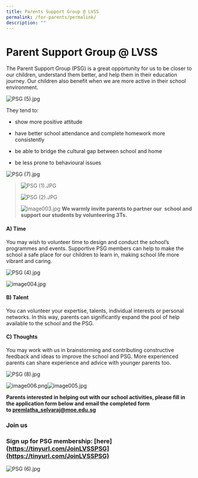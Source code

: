 ```yaml
---
title: Parents Support Group @ LVSS
permalink: /for-parents/permalink/
description: ""
---
```

Parent Support Group @ LVSS
===========================

The Parent Support Group (PSG) is a great opportunity for us to be closer to our children, understand them better, and help them in their education journey. Our children also benefit when we are more active in their school environment. 

  

![PSG (5).jpg](https://www.loyangviewsec.moe.edu.sg/qql/slot/u783/Connecting%20with%20our%20Community/PSG/2020/PSG%20(5).jpg)

  

They tend to:   
  
*   show more positive attitude  
    
*   have better school attendance and complete homework more consistently  
    
*   be able to bridge the cultural gap between school and home  
    
*   be less prone to behavioural issues

 ![PSG (7).jpg](https://www.loyangviewsec.moe.edu.sg/qql/slot/u783/Connecting%20with%20our%20Community/PSG/2020/PSG%20(7).jpg)  
 
 

>   
> 
>   
> 
> ![PSG (1).JPG](https://www.loyangviewsec.moe.edu.sg/qql/slot/u783/Connecting%20with%20our%20Community/PSG/2020/PSG%20(1).JPG)
> 
>   
> 
> ![PSG (2).JPG](https://www.loyangviewsec.moe.edu.sg/qql/slot/u783/Connecting%20with%20our%20Community/PSG/2020/PSG%20(2).JPG)  
> 
>   
> 
>  ![image003.jpg](https://www.loyangviewsec.moe.edu.sg/qql/slot/u783/Connecting%20with%20our%20Community/PSG/image003.jpg) 
> **We warmly invite parents to partner our  school and support our students by volunteering 3Ts.**
> 
>  
> 
>   

#### A) Time
You may wish to volunteer time to design and conduct the school’s programmes and events. Supportive PSG members can help to make the school a safe place for our children to learn in, making school life more vibrant and caring.

 ![PSG (4).jpg](https://www.loyangviewsec.moe.edu.sg/qql/slot/u783/Connecting%20with%20our%20Community/PSG/2020/PSG%20(4).jpg)  


  

 ![image004.jpg](https://www.loyangviewsec.moe.edu.sg/qql/slot/u783/Connecting%20with%20our%20Community/PSG/image004.jpg) 

#### B) Talent
You can volunteer your expertise, talents, individual interests or personal networks. In this way, parents can significantly expand the pool of help available to the school and the PSG.

  


  

#### C) Thoughts

You may work with us in brainstorming and contributing constructive feedback and ideas to improve the school and PSG. More experienced parents can share experience and advice with younger parents too.


![PSG (8).jpg](https://www.loyangviewsec.moe.edu.sg/qql/slot/u783/Connecting%20with%20our%20Community/PSG/2020/PSG%20(8).jpg)  



  
  

 ![image006.png](https://www.loyangviewsec.moe.edu.sg/qql/slot/u783/Connecting%20with%20our%20Community/PSG/image006.png)![image005.jpg](https://www-loyangviewsec-moe-edu-sg-admin.cwp.sg/qql/slot/u783/Connecting%20with%20our%20Community/PSG/image005.jpg)
  
  
**Parents interested in helping out with our school activities, please fill in the application form below and email the completed form to [premlatha\_selvaraj@moe.edu.sg](mailto:premlatha_selvaraj@moe.edu.sg)**  

###  Join us 
### Sign up for PSG membership: [here](https://tinyurl.com/JoinLVSSPSG](https://tinyurl.com/JoinLVSSPSG)


![PSG (6).jpg](https://www.loyangviewsec.moe.edu.sg/qql/slot/u783/Connecting%20with%20our%20Community/PSG/2020/PSG%20(6).jpg)